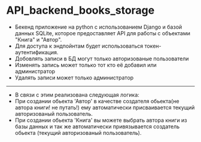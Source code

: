 # API_backend_books_storage
- Бекенд приложение на python с использованием Django и базой данных SQLite,
которое предоставляет API для работы с объектами "Книга" и "Автор".
- Для доступа к эндпойнтам будет использоваться токен-аутентификация.
- Добовлять записи в БД могут только авторизованые пользователи
- Изменять запись может только тот кто её добавил или администратор
- Удалять записи может только администратор
---
- В связи с этим реализована следующая логика:
- При создании обьекта 'Автор' в качестве создателя обьекта(не автора книги! не путать!) ему автоматически присваивается текущий авторизованый пользователь.
- При создании обьекта 'Книга' вы можете выбрать автора книги из базы данных и так же автоматически привязывается создатель обьекта (текущий авторизованый пользователь).
